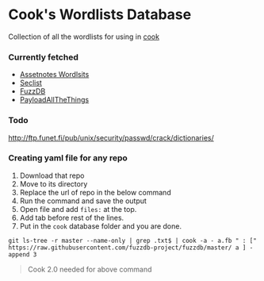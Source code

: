 # Cook's Wordlists Database
Collection of all the wordlists for using in [cook](https://github.com/giteshnxtlvl/cook)

### Currently fetched
- [Assetnotes Wordlsits](https://wordlists.assetnote.io/)
- [Seclist](https://github.com/danielmiessler/SecLists)
- [FuzzDB](https://github.com/fuzzdb-project/fuzzdb)
- [PayloadAllTheThings](https://github.com/swisskyrepo/PayloadsAllTheThings)

### Todo
http://ftp.funet.fi/pub/unix/security/passwd/crack/dictionaries/

### Creating yaml file for any repo
1. Download that repo
2. Move to its directory
3. Replace the url of repo in the below command
4. Run the command and save the output
5. Open file and add `files:` at the top.
6. Add tab before rest of the lines.
7. Put in the `cook` database folder and you are done.
```
git ls-tree -r master --name-only | grep .txt$ | cook -a - a.fb " : [" https://raw.githubusercontent.com/fuzzdb-project/fuzzdb/master/ a ] -append 3 
```
> Cook 2.0 needed for above command

